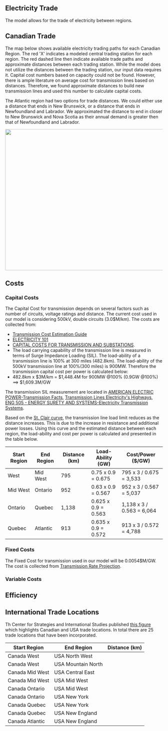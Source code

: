 ## Electricity Trade
The model allows for the trade of electricity between regions. 

## Canadian Trade 

The map below shows available electricity trading paths for each Canadian Region. The red 'X' indicates a modeled central trading station for each region. The red dashed line then indicate available trade paths and approximate distances between each trading station. While the model does not utilize the distances between the trading station, our input data requires it. Capital cost numbers based on capacity could not be found. However, there is ample literature on average cost for transmission lines based on distances. Therefore, we found approximate distances to build new transmission lines and used this number to calculate capital costs. 

The Atlantic region had two options for trade distances. We could either use a distance that ends in New Brunswick, or a distance that ends in Newfoundland and Labrador. We approximated the distance to end in closer to New Brunswick and Nova Scotia as their annual demand is greater then that of Newfoundland and Labrador.  

<img src="https://i.postimg.cc/3xPZMG2w/Canadian-Trading.png" data-canonical-src="https://i.postimg.cc/3xPZMG2w/Canadian-Trading.png" width="525" height="450" />

## Costs

### Capital Costs  
The Capital Cost for transmission depends on several factors such as number of circuits, voltage ratings and distance. The current cost used in our model is considering 500kV, double circuits (3.0$M/km). The costs are collected from: 
* [Transmission Cost Estimation Guide](https://cdn.misoenergy.org/20190212%20PSC%20Item%2005a%20Transmission%20Cost%20Estimation%20Guide%20for%20MTEP%202019_for%20review317692.pdf) 
* [ELECTRICITY 101](https://electricity.ca/wp-content/uploads/2017/12/Electricity101_July-11_2018.pdf) 
* [CAPITAL COSTS FOR TRANSMISSION AND SUBSTATIONS](https://www.wecc.org/reliability/1210_bv_wecc_transcostreport_final.pdf).
* The load carrying capability of the transmission line is measured in terms of Surge Impedance Loading (SIL). The load-ability of a transmission line is 100% at 300 miles (482.8km). The load-ability of the 500kV transmission line at 100%(300 miles) is 900MW. Therefore the transmission capital cost per power is calculated below:
* 482.8km x $3M/km = $1,448.4M for 900MW @100% (0.9GW @100%)
==> $1,609.3M/GW

The transmission SIL measurement are located in [AMERICAN ELECTRIC POWER-Transmission Facts](https://web.ecs.baylor.edu/faculty/grady/_13_EE392J_2_Spring11_AEP_Transmission_Facts.pdf), [Transmission Lines Electricity's Highways](https://site.ieee.org/northern-canada-pesias/files/2013/01/Transmission-Lines-Presentation.pdf), [ENG 505 - ENERGY SURETY AND SYSTEMS-Electricity Transmission Systems](https://www.osti.gov/servlets/purl/1117566).

Based on the [St. Clair curve](https://www.researchgate.net/figure/The-St-Clair-curve-as-based-on-the-results-of-14-retrieved-from-15-is-used-to_fig3_318692193), the transmission line load limit reduces as the distance increases. This is due to the increase in resistance and additional power losses. Using this curve and the estimated distance between each region, the load-ability and cost per power is calculated and presented in the table below.

| Start Region | End Region | Distance (km) |  Load-Ability (GW)  |      Cost/Power ($/GW)     |
|--------------|------------|---------------|---------------------|----------------------------|
| West         | Mid West   | 795           | 0.75 x 0.9 = 0.675  | 795 x 3 / 0.675 = 3,533    |
| Mid West     | Ontario    | 952           | 0.63 x 0.9 = 0.567  | 952 x 3 / 0.567 = 5,037    |
| Ontario      | Quebec     | 1,138         | 0.625 x 0.9 = 0.563 | 1,138 x 3 / 0.563 = 6,064  |
| Quebec       | Atlantic   | 913           | 0.635 x 0.9 = 0.572 | 913 x 3 / 0.572 = 4,788    |

### Fixed Costs 
The Fixed Cost for transmission used in our model will be 0.0054$M/GW. The cost is collected from [Transmission Rate Projection](https://www.aeso.ca/assets/Uploads/AESO-2021-TRP-Fact-Sheet-FINAL.pdf).

### Variable Costs

## Efficiency 

## International Trade Locations
Th Center for Strategies and International Studies published [this figure](https://www.csis.org/analysis/mapping-us-canada-energy-relationship) which highlights Canadian and USA trade locations. In total there are 25 trade locations that have been incorporated. 

| Start Region    | End Region | Distance (km) |
|-----------------|------------|---------------|
| Canada West     | USA North West     | |
| Canada West     | USA Mountain North | |
| Canada Mid West | USA Central East   | |
| Canada Mid West | USA Mid West       | |
| Canada Ontario  | USA Mid West       | |
| Canada Ontario  | USA New York       | |
| Canada Quebec   | USA New York       | |
| Canada Quebec   | USA New England    | |
| Canada Atlantic | USA New England    | |